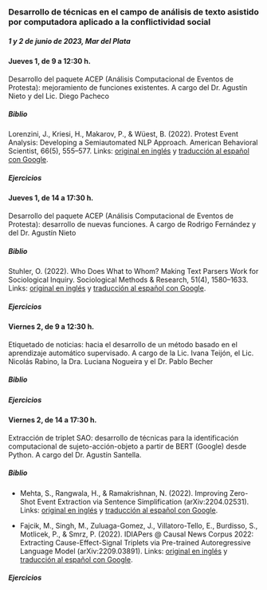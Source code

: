 ### Desarrollo de técnicas en el campo de análisis de texto asistido por computadora aplicado a la conflictividad social

##### 1 y 2 de junio de 2023, Mar del Plata

#### Jueves 1, de 9 a 12:30 h.

Desarrollo del paquete ACEP (Análisis Computacional de Eventos de
Protesta): mejoramiento de funciones existentes. A cargo del Dr. Agustín
Nieto y del Lic. Diego Pacheco

##### Biblio

Lorenzini, J., Kriesi, H., Makarov, P., & Wüest, B. (2022). Protest
Event Analysis: Developing a Semiautomated NLP Approach. American
Behavioral Scientist, 66(5), 555–577. Links: [original en
inglés](https://github.com/agusnieto77/taller_pict_2019/blob/main/biblio/Protest%20Event%20Analysis_en.pdf)
y [traducción al español con
Google](https://github.com/agusnieto77/taller_pict_2019/blob/main/biblio/Protest%20Event%20Analysis_es.pdf).

##### Ejercicios

#### Jueves 1, de 14 a 17:30 h.

Desarrollo del paquete ACEP (Análisis Computacional de Eventos de
Protesta): desarrollo de nuevas funciones. A cargo de Rodrigo Fernández
y del Dr. Agustín Nieto

##### Biblio

Stuhler, O. (2022). Who Does What to Whom? Making Text Parsers Work for
Sociological Inquiry. Sociological Methods & Research, 51(4), 1580–1633.
Links: [original en
inglés](https://github.com/agusnieto77/taller_pict_2019/blob/main/biblio/who%20does%20what%20to%20whom_en.pdf)
y [traducción al español con
Google](https://github.com/agusnieto77/taller_pict_2019/blob/main/biblio/who%20does%20what%20to%20whom_es.pdf).

##### Ejercicios

#### Viernes 2, de 9 a 12:30 h.

Etiquetado de noticias: hacia el desarrollo de un método basado en el
aprendizaje automático supervisado. A cargo de la Lic. Ivana Teijón, el
Lic. Nicolás Rabino, la Dra. Luciana Nogueira y el Dr. Pablo Becher

##### Biblio

##### Ejercicios

#### Viernes 2, de 14 a 17:30 h.

Extracción de triplet SAO: desarrollo de técnicas para la identificación
computacional de sujeto-acción-objeto a partir de BERT (Google) desde
Python. A cargo del Dr. Agustín Santella.

##### Biblio

-   Mehta, S., Rangwala, H., & Ramakrishnan, N. (2022). Improving
    Zero-Shot Event Extraction via Sentence Simplification
    (arXiv:2204.02531). Links: [original en
    inglés](https://github.com/agusnieto77/taller_pict_2019/blob/main/biblio/Improving%20Zero-Shot%20Event%20Extraction_en.pdf)
    y [traducción al español con
    Google](https://github.com/agusnieto77/taller_pict_2019/blob/main/biblio/Improving%20Zero-Shot%20Event%20Extraction_es.pdf).

-   Fajcik, M., Singh, M., Zuluaga-Gomez, J., Villatoro-Tello, E.,
    Burdisso, S., Motlicek, P., & Smrz, P. (2022). IDIAPers @ Causal
    News Corpus 2022: Extracting Cause-Effect-Signal Triplets via
    Pre-trained Autoregressive Language Model (arXiv:2209.03891). Links:
    [original en
    inglés](https://github.com/agusnieto77/taller_pict_2019/blob/main/biblio/Extracting%20Cause-Effect-Signal%20Triplets_en.pdf)
    y [traducción al español con
    Google](https://github.com/agusnieto77/taller_pict_2019/blob/main/biblio/Extracting%20Cause-Effect-Signal%20Triplets_es.pdf).

##### Ejercicios
